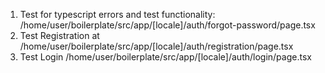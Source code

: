 1. Test for typescript errors and test functionality: /home/user/boilerplate/src/app/[locale]/auth/forgot-password/page.tsx
2. Test Registration at /home/user/boilerplate/src/app/[locale]/auth/registration/page.tsx
3. Test Login /home/user/boilerplate/src/app/[locale]/auth/login/page.tsx
